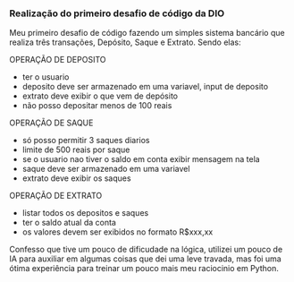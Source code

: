 ### Realização do primeiro desafio de código da DIO

Meu primeiro desafio de código fazendo um simples sistema bancário que realiza três transações, Depósito, Saque e Extrato. Sendo elas:

OPERAÇÃO DE DEPOSITO

- ter o usuario
- deposito deve ser armazenado em uma variavel, input de deposito
- extrato deve exibir o que vem de depósito
- não posso depositar menos de 100 reais

OPERAÇÃO DE SAQUE

- só posso permitir 3 saques diarios 
- limite de 500 reais por saque 
- se o usuario nao tiver o saldo em conta exibir mensagem na tela 
- saque deve ser armazenado em uma variavel
- extrato deve exibir os saques

OPERAÇÃO DE EXTRATO

- listar todos os depositos e saques
- ter o saldo atual da conta 
- os valores devem ser exibidos no formato R$xxx,xx


Confesso que tive um pouco de dificudade na lógica, utilizei um pouco de IA para auxiliar em algumas coisas que dei uma leve travada, mas foi uma ótima experiência para treinar um pouco mais meu raciocinio em Python.